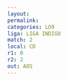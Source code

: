 ```yaml
---
layout: 
permalink: 
categories: LO9
liga: LIGA INDIGO
match: 2
local: CD
r1: 0
r2: 2
out: AOS
---
```

